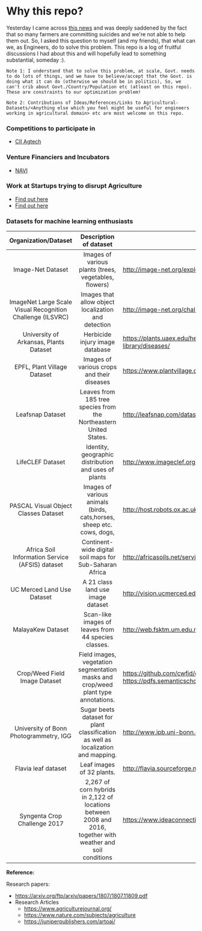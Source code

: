 # Why this repo?
Yesterday I came across [this news](https://indianexpress.com/article/india/over-12000-maharashtra-farmers-committed-suicide-in-3-years-govt/?fbclid=IwAR0p3tjxMoehNhpzLg4_WlCj3T0ZMYzIkZH4e2LpIqvQ5WDBBE_IBdgHwOc) and was deeply saddened by the fact that so many farmers are committing suicides and we're not able to help them out. So, I asked this question to myself (and my friends), that what can we, as Engineers, do to solve this problem. This repo is a log of fruitful discussions I had about this and will hopefully lead to something substantial, someday :).

`Note 1: I understand that to solve this problem, at scale, Govt. needs to do lots of things, and we have to believe/accept that the Govt. is doing what it can do (otherwise we should be in politics), So, we can't crib about Govt./Country/Population etc (atleast on this repo). These are constraints to our optimization problem!` 

`Note 2: Contributions of Ideas/References/Links to Agricultural-Datasets/<Anything else which you feel might be useful for engineers working in agricultural domain> etc are most welcome on this repo.`


### Competitions to participate in

* [CII Agtech](http://ciiagtech.com/) 


### Venture Financiers and Incubators

* [NAVI](http://ciiagtech.com/navi.php)

### Work at Startups trying to disrupt Agriculture

* [Find out here](https://inc42.com/features/startup-watchlist-10-agritech-startups-to-look-out-for-in-2019/)
* [Find out here](https://www.thehindu.com/sci-tech/agriculture-20-with-drones-analytics-and-mobile-apps-agri-tech-startups-are-tackling-indias-farming-problems/article28134174.ece)

### Datasets for machine learning enthusiasts

|                    Organization/Dataset                    |                                            Description of dataset                                            | Source                                                                                                             |
|:----------------------------------------------------------:|:------------------------------------------------------------------------------------------------------------:|--------------------------------------------------------------------------------------------------------------------|
|                      Image-Net Dataset                     |                             Images of various plants (trees, vegetables, flowers)                            | http://image-net.org/explore?wnid=n07707451                                                                        |
| ImageNet Large Scale Visual Recognition Challenge (ILSVRC) |                              Images that allow object localization and detection                             | http://image-net.org/challenges/LSVRC/2017/#det                                                                    |
|           University of Arkansas, Plants Dataset           |                                        Herbicide injury image database                                       | https://plants.uaex.edu/herbicide/  http://www.uaex.edu/yard-garden/resource-library/diseases/                     |
|                 EPFL, Plant Village Dataset                |                                  Images of various crops and their diseases                                  | https://www.plantvillage.org/en/crops                                                                              |
|                      Leafsnap Dataset                      |                       Leaves from 185 tree species from the Northeastern United States.                      | http://leafsnap.com/dataset/                                                                                       |
|                      LifeCLEF Dataset                      |                             Identity, geographic distribution and uses of plants                             | http://www.imageclef.org/2014/lifeclef/plant                                                                       |
|            PASCAL Visual Object Classes Dataset            |                     Images of various animals (birds, cats,horses, sheep etc. cows, dogs,                    | http://host.robots.ox.ac.uk/pascal/VOC/                                                                            |
|       Africa Soil Information Service (AFSIS) dataset      |                            Continent-wide digital soil maps for Sub-Saharan Africa                           | http://africasoils.net/services/data/                                                                              |
|                 UC Merced Land Use Dataset                 |                                       A 21 class land use image dataset                                      | http://vision.ucmerced.edu/datasets/landuse.html                                                                   |
|                      MalayaKew Dataset                     |                              Scan-like images of leaves from 44 species classes.                             | http://web.fsktm.um.edu.my/~cschan/downloads_MKLeaf_dataset.html                                                   |
| Crop/Weed Field Image Dataset                              | Field images, vegetation segmentation masks and crop/weed plant type annotations.                            |  https://github.com/cwfid/dataset  https://pdfs.semanticscholar.org/58a0/9b1351ddb447e6abdede7233a4794d538155.pdf  |
| University of Bonn Photogrammetry, IGG                     | Sugar beets dataset for plant classification as well as localization and mapping.                            | http://www.ipb.uni-bonn.de/data/                                                                                   |
| Flavia leaf dataset                                        | Leaf images of 32 plants.                                                                                    | http://flavia.sourceforge.net/                                                                                     |
| Syngenta Crop Challenge 2017                               | 2,267 of corn hybrids in 2,122 of locations between 2008 and 2016, together with weather and soil conditions | https://www.ideaconnection.com/syngenta-crop-challenge/challenge.php                                               |

**Reference:**

Research papers:
* https://arxiv.org/ftp/arxiv/papers/1807/1807.11809.pdf
* Research Articles
    * https://www.agriculturejournal.org/
    * https://www.nature.com/subjects/agriculture
    * https://juniperpublishers.com/artoaj/
